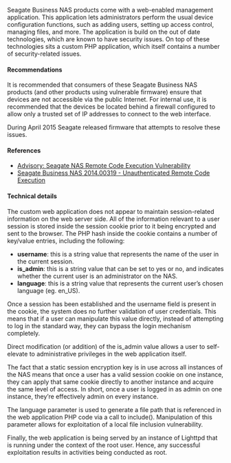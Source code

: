 Seagate Business NAS products come with a web-enabled management application. This application lets administrators perform the usual device configuration functions, such as adding users, setting up access control, managing files, and more.
The application is build on the out of date technologies, which are known to have security issues. On top of these technologies sits a custom PHP application, which itself contains a number of security-related issues.

#### Recommendations

It is recommended that consumers of these Seagate Business NAS products (and other products using vulnerable firmware) ensure that devices are not accessible via the public Internet. For internal use, it is recommended that the devices be located behind a firewall configured to allow only a trusted set of IP addresses to connect to the web interface.

During April 2015 Seagate released firmware that attempts to resolve these issues.

#### References

* [Advisory: Seagate NAS Remote Code Execution Vulnerability](https://beyondbinary.io/articles/seagate-nas-rce/)
* [Seagate Business NAS 2014.00319 - Unauthenticated Remote Code Execution](https://www.exploit-db.com/exploits/36202/)

#### Technical details

The custom web application does not appear to maintain session-related information on the web server side. All of the information relevant to a user session is stored inside the session cookie prior to it being encrypted and sent to the browser. The PHP hash inside the cookie contains a number of key/value entries, including the following:

- **username**: this is a string value that represents the name of the user in the current session.
- **is_admin**: this is a string value that can be set to yes or no, and indicates whether the current user is an administrator on the NAS.
- **language**: this is a string value that represents the current user’s chosen language (eg. en_US).

Once a session has been established and the username field is present in the cookie, the system does no further validation of user credentials. This means that if a user can manipulate this value directly, instead of attempting to log in the standard way, they can bypass the login mechanism completely.

Direct modification (or addition) of the is_admin value allows a user to self-elevate to administrative privileges in the web application itself.

The fact that a static session encryption key is in use across all instances of the NAS means that once a user has a valid session cookie on one instance, they can apply that same cookie directly to another instance and acquire the same level of access. In short, once a user is logged in as admin on one instance, they’re effectively admin on every instance.

The language parameter is used to generate a file path that is referenced in the web application PHP code via a call to include(). Manipulation of this parameter allows for exploitation of a local file inclusion vulnerability.

Finally, the web application is being served by an instance of Lighttpd that is running under the context of the root user. Hence, any successful exploitation results in activities being conducted as root.
